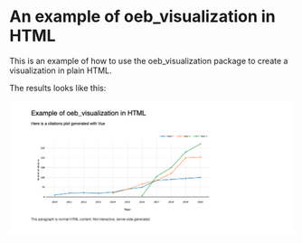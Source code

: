 # An example of oeb_visualization in HTML

This is an example of how to use the oeb_visualization package to create a visualization in plain HTML. 

The results looks like this:

![Citations plot](./screenshot.png)